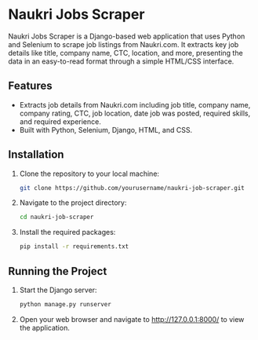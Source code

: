 # Naukri Jobs Scraper

Naukri Jobs Scraper is a Django-based web application that uses Python and Selenium to scrape job listings from Naukri.com. It extracts key job details like title, company name, CTC, location, and more, presenting the data in an easy-to-read format through a simple HTML/CSS interface.

## Features
* Extracts job details from Naukri.com including job title, company name, company rating, CTC, job location, date job was posted, required skills, and required experience.
* Built with Python, Selenium, Django, HTML, and CSS.

## Installation
1. Clone the repository to your local machine:
   ```bash
   git clone https://github.com/yourusername/naukri-job-scraper.git
   
2. Navigate to the project directory:
   ```bash
   cd naukri-job-scraper

3. Install the required packages:
   ```bash
   pip install -r requirements.txt

## Running the Project
1. Start the Django server:
    ```bash
    python manage.py runserver

2. Open your web browser and navigate to http://127.0.0.1:8000/ to view the application.
